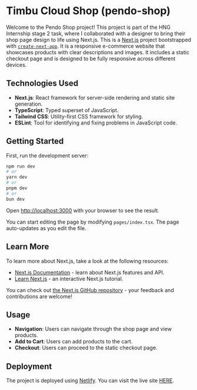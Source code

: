# Timbu Cloud Shop (pendo-shop)

Welcome to the Pendo Shop project! This project is part of the HNG Internship stage 2 task, where I collaborated with a designer to bring their shop page design to life using Next.js.
This is a [Next.js](https://nextjs.org/) project bootstrapped with [`create-next-app`](https://github.com/vercel/next.js/tree/canary/packages/create-next-app). It is a responsive e-commerce website that showcases products with clear descriptions and images. It includes a static checkout page and is designed to be fully responsive across different devices.

## Technologies Used
- **Next.js**: React framework for server-side rendering and static site generation.
- **TypeScript**: Typed superset of JavaScript.
- **Tailwind CSS**: Utility-first CSS framework for styling.
- **ESLint**: Tool for identifying and fixing problems in JavaScript code.

## Getting Started

First, run the development server:

```bash
npm run dev
# or
yarn dev
# or
pnpm dev
# or
bun dev
```

Open [http://localhost:3000](http://localhost:3000) with your browser to see the result.

You can start editing the page by modifying `pages/index.tsx`. The page auto-updates as you edit the file.


## Learn More

To learn more about Next.js, take a look at the following resources:

- [Next.js Documentation](https://nextjs.org/docs) - learn about Next.js features and API.
- [Learn Next.js](https://nextjs.org/learn) - an interactive Next.js tutorial.

You can check out [the Next.js GitHub repository](https://github.com/vercel/next.js/) - your feedback and contributions are welcome!

## Usage
- **Navigation**: Users can navigate through the shop page and view products.
- **Add to Cart**: Users can add products to the cart.
- **Checkout**: Users can proceed to the static checkout page.

## Deployment
The project is deployed using [Netlify](https://www.netlify.com/). You can visit the live site [HERE](https://pendo-classy-store.netlify.app/).



